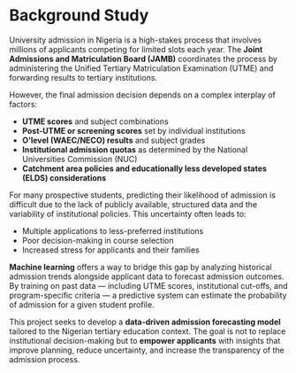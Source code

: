 # Background Study  

University admission in Nigeria is a high-stakes process that involves millions
of applicants competing for limited slots each year. The **Joint Admissions and
Matriculation Board (JAMB)** coordinates the process by administering the Unified
Tertiary Matriculation Examination (UTME) and forwarding results to tertiary
institutions.  

However, the final admission decision depends on a complex interplay of factors:

- **UTME scores** and subject combinations  
- **Post-UTME or screening scores** set by individual institutions  
- **O’level (WAEC/NECO) results** and subject grades  
- **Institutional admission quotas** as determined by the National Universities
Commission (NUC)  
- **Catchment area policies and educationally less developed states (ELDS)
considerations**  

For many prospective students, predicting their likelihood of admission is
difficult due to the lack of publicly available,
structured data and the variability of institutional policies. This uncertainty
often leads to:  

- Multiple applications to less-preferred institutions  
- Poor decision-making in course selection  
- Increased stress for applicants and their families  

**Machine learning** offers a way to bridge this gap by analyzing historical
admission trends alongside applicant data to forecast admission outcomes. By
training on past data — including UTME scores, institutional cut-offs, and
program-specific criteria — a predictive system can estimate the probability of
admission for a given student profile.  

This project seeks to develop a **data-driven admission forecasting model**
tailored to the Nigerian tertiary education context. The goal is not to replace
institutional decision-making but to **empower applicants** with insights that
improve planning, reduce uncertainty, and increase the transparency of the
admission process.  

